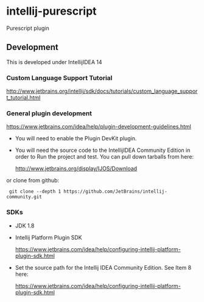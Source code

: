 # intellij-purescript
Purescript plugin

## Development

This is developed under IntellijIDEA 14

### Custom Language Support Tutorial

http://www.jetbrains.org/intellij/sdk/docs/tutorials/custom_language_support_tutorial.html

### General plugin development

https://www.jetbrains.com/idea/help/plugin-development-guidelines.html

* You will need to enable the Plugin DevKit plugin. 

* You will need the source code to the IntellijIDEA Community Edition in order to 
Run the project and test. You can pull down tarballs from here:
      
     http://www.jetbrains.org/display/IJOS/Download 
     
or clone from github:

     git clone --depth 1 https://github.com/JetBrains/intellij-community.git

### SDKs
* JDK 1.8
* Intellij Platform Plugin SDK

     https://www.jetbrains.com/idea/help/configuring-intellij-platform-plugin-sdk.html
     
* Set the source path for the Intellij IDEA Community Edition. See Item 8 here:

     https://www.jetbrains.com/idea/help/configuring-intellij-platform-plugin-sdk.html
     


     


















